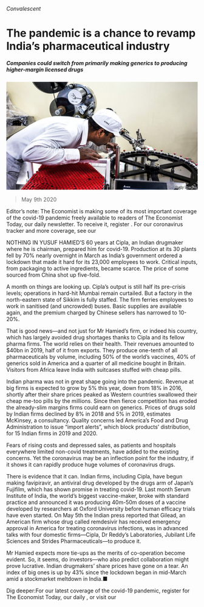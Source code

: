 ###### Convalescent

# The pandemic is a chance to revamp India’s pharmaceutical industry 

##### Companies could switch from primarily making generics to producing higher-margin licensed drugs 

![image](images/20200509_WBP503.jpg) 

> May 9th 2020 

Editor’s note: The Economist is making some of its most important coverage of the covid-19 pandemic freely available to readers of The Economist Today, our daily newsletter. To receive it, register . For our coronavirus tracker and more coverage, see our 

NOTHING IN YUSUF HAMIED’S 60 years at Cipla, an Indian drugmaker where he is chairman, prepared him for covid-19. Production at its 30 plants fell by 70% nearly overnight in March as India’s government ordered a lockdown that made it hard for its 23,000 employees to work. Critical inputs, from packaging to active ingredients, became scarce. The price of some sourced from China shot up five-fold.

A month on things are looking up. Cipla’s output is still half its pre-crisis levels; operations in hard-hit Mumbai remain curtailed. But a factory in the north-eastern state of Sikkim is fully staffed. The firm ferries employees to work in sanitised (and uncrowded) buses. Basic supplies are available again, and the premium charged by Chinese sellers has narrowed to 10-20%.


That is good news—and not just for Mr Hamied’s firm, or indeed his country, which has largely avoided drug shortages thanks to Cipla and its fellow pharma firms. The world relies on their health. Their revenues amounted to $40bn in 2019, half of it from exports. They produce one-tenth of all pharmaceuticals by volume, including 50% of the world’s vaccines, 40% of generics sold in America and a quarter of all medicine bought in Britain. Visitors from Africa leave India with suitcases stuffed with cheap pills.

Indian pharma was not in great shape going into the pandemic. Revenue at big firms is expected to grow by 5% this year, down from 18% in 2016, shortly after their share prices peaked as Western countries swallowed their cheap me-too pills by the millions. Since then fierce competition has eroded the already-slim margins firms could earn on generics. Prices of drugs sold by Indian firms declined by 8% in 2018 and 5% in 2019, estimates McKinsey, a consultancy. Quality concerns led America’s Food and Drug Administration to issue “import alerts”, which block products’ distribution, for 15 Indian firms in 2019 and 2020.

Fears of rising costs and depressed sales, as patients and hospitals everywhere limited non-covid treatments, have added to the existing concerns. Yet the coronavirus may be an inflection point for the industry, if it shows it can rapidly produce huge volumes of coronavirus drugs.

There is evidence that it can. Indian firms, including Cipla, have begun making favipiravir, an antiviral drug developed by the drugs arm of Japan’s Fujifilm, which has shown promise in treating covid-19. Last month Serum Institute of India, the world’s biggest vaccine-maker, broke with standard practice and announced it was producing 40m-50m doses of a vaccine developed by researchers at Oxford University before human efficacy trials have even started. On May 5th the Indian press reported that Gilead, an American firm whose drug called remdesivir has received emergency approval in America for treating coronavirus infections, was in advanced talks with four domestic firms—Cipla, Dr Reddy’s Laboratories, Jubilant Life Sciences and Strides Pharmaceuticals—to produce it.

Mr Hamied expects more tie-ups as the merits of co-operation become evident. So, it seems, do investors—who also predict collaboration might prove lucrative. Indian drugmakers’ share prices have gone on a tear. An index of big ones is up by 43% since the lockdown began in mid-March amid a stockmarket meltdown in India.■


Dig deeper:For our latest coverage of the covid-19 pandemic, register for The Economist Today, our daily , or visit our 

